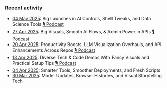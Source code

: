 ### Recent activity

- [04 May 2025](week/2025-05-04/): Big Launches in AI Controls, Shell Tweaks, and Data Science Tools [🎙️ Podcast](https://s-anand.net/files/codecast-2025-05-04.mp3)
- [27 Apr 2025](week/2025-04-27/): Big Visuals, Smooth AI Flows, & Admin Power in APIs [🎙️ Podcast](https://s-anand.net/files/codecast-2025-04-27.mp3)
- [20 Apr 2025](week/2025-04-20/): Productivity Boosts, LLM Visualization Overhauls, and API Enhancements Across Repos [🎙️ Podcast](https://s-anand.net/files/codecast-2025-04-20.mp3)
- [13 Apr 2025](week/2025-04-13/): Diverse Tech & Code Demos With Fancy Visuals and Practical Setup Tips [🎙️ Podcast](https://s-anand.net/files/codecast-2025-04-13.mp3)
- [04 Apr 2025](week/2025-04-06/): Smarter Tools, Smoother Deployments, and Fresh Scripts
- [30 Mar 2025](week/2025-03-30/): Model Updates, Browser Histories, and Visual Storytelling Tech
